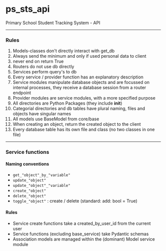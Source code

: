 # ps_sts_api
Primary School Student Tracking System - API

---
### Rules

1. Models-classes don't directly interact with get_db
2. Always send the minimum and only if used personal data to client
3. never end on return True
4. Routers do not use db directly
5. Services perform query's to db
6. Every service / provider function has an explanatory description
7. Service modules manipulate database objects and are focussed on internal processes, 
they receive a database session from a router endpoint
8. Provider modules are service modules, with a more specified purpose
9. All directories are Python Packages (they include __init__)
10. Categorial directories and db tables have plural naming, files and objects have singular names
11. All models use BaseModel from core/base
12. When creating an object, return the created object to the client
13. Every database table has its own file and class (no two classes in one file)

---
### Service functions
#### Naming conventions
- `get_"object"_by_"variable"`
- `update_"object"`
- `update_"object"_"variable"`
- `create_"object"`
- `delete_"object"`
- `toggle_"object"` : create / delete (standard: add: bool = True)

#### Rules
- Service create functions take a created_by_user_id from the current user
- Service functions (excluding base_service) take Pydantic schemas
- Association models are managed within the (dominant) Model service module
